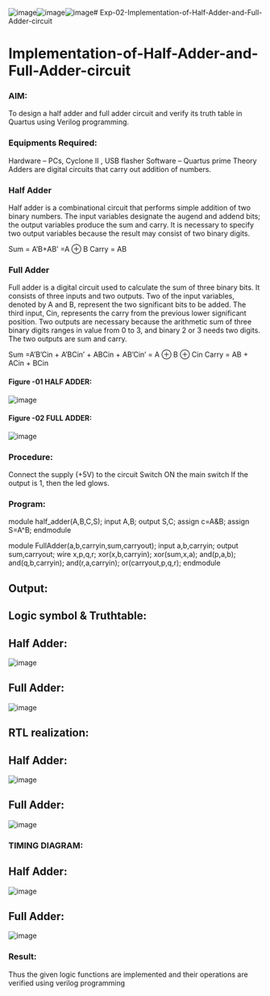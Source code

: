 ![image](https://github.com/kailash2506/Exp-02-Implementation-of-Half-Adder-and-Full-Adder-circuit/assets/149034874/d432cd7c-1cc1-423d-a034-d1bf5e81e4f4)![image](https://github.com/kailash2506/Exp-02-Implementation-of-Half-Adder-and-Full-Adder-circuit/assets/149034874/02ff401a-0148-46d0-af0b-a36f382a1b5c)![image](https://github.com/kailash2506/Exp-02-Implementation-of-Half-Adder-and-Full-Adder-circuit/assets/149034874/2a306975-1543-48e3-a460-cb52d4067c55)# Exp-02-Implementation-of-Half-Adder-and-Full-Adder-circuit

# Implementation-of-Half-Adder-and-Full-Adder-circuit
### AIM:
To design a half adder and full adder circuit and verify its truth table in Quartus using Verilog programming.

### Equipments Required:
Hardware – PCs, Cyclone II , USB flasher
Software – Quartus prime
Theory
Adders are digital circuits that carry out addition of numbers.

### Half Adder
Half adder is a combinational circuit that performs simple addition of two binary numbers. The input variables designate the augend and addend bits; the output variables produce the sum and carry. It is necessary to specify two output variables because the result may consist of two binary digits.

Sum = A’B+AB’ =A ⊕ B Carry = AB

### Full Adder
Full adder is a digital circuit used to calculate the sum of three binary bits. It consists of three inputs and two outputs. Two of the input variables, denoted by A and B, represent the two significant bits to be added. The third input, Cin, represents the carry from the previous lower significant position. Two outputs are necessary because the arithmetic sum of three binary digits ranges in value from 0 to 3, and binary 2 or 3 needs two digits. The two outputs are sum and carry.

Sum =A’B’Cin + A’BCin’ + ABCin + AB’Cin’ = A ⊕ B ⊕ Cin Carry = AB + ACin + BCin
#### Figure -01 HALF ADDER:
 ![image](https://user-images.githubusercontent.com/36288975/163552156-a13e5a56-c638-4110-97d9-8896907c8d25.png)
#### Figure -02 FULL ADDER:
![image](https://user-images.githubusercontent.com/36288975/163552057-b3547877-6d07-45b4-b7e0-bcfebfad9e1d.png) 

### Procedure:
Connect the supply (+5V) to the circuit
Switch ON the main switch
If the output is 1, then the led glows.
### Program:
module half_adder(A,B,C,S);
input A,B;
output S,C;
assign c=A&B;
assign S=A^B;
endmodule

module FullAdder(a,b,carryin,sum,carryout);
input a,b,carryin;
output sum,carryout;
wire x,p,q,r;
xor(x,b,carryin);
xor(sum,x,a);
and(p,a,b);
and(q,b,carryin);
and(r,a,carryin);
or(carryout,p,q,r);
endmodule
## Output:
## Logic symbol & Truthtable:
## Half Adder:
![image](https://github.com/kailash2506/Exp-02-Implementation-of-Half-Adder-and-Full-Adder-circuit/assets/149034874/03446362-314d-4448-bbbc-30e71fda1296)
## Full Adder:
![image](https://github.com/kailash2506/Exp-02-Implementation-of-Half-Adder-and-Full-Adder-circuit/assets/149034874/4c0018cd-eb4a-490a-9f30-c9b96fed6dc1)
## RTL realization:
## Half Adder:
![image](https://github.com/kailash2506/Exp-02-Implementation-of-Half-Adder-and-Full-Adder-circuit/assets/149034874/bf0c0687-d29d-4cf9-b43b-7157c432432e)
## Full Adder:
![image](https://github.com/kailash2506/Exp-02-Implementation-of-Half-Adder-and-Full-Adder-circuit/assets/149034874/c561642f-a2a8-4a69-b3c8-a6405b66cc78)
### TIMING DIAGRAM:
## Half Adder:
![image](https://github.com/kailash2506/Exp-02-Implementation-of-Half-Adder-and-Full-Adder-circuit/assets/149034874/06fc324d-5708-4887-995c-d96f9c422c5b)
## Full Adder:
![image](https://github.com/kailash2506/Exp-02-Implementation-of-Half-Adder-and-Full-Adder-circuit/assets/149034874/b5c34f1b-ecd6-4305-b8be-b4246c3a667b)
### Result:
Thus the given logic functions are implemented and their operations are verified using verilog programming

